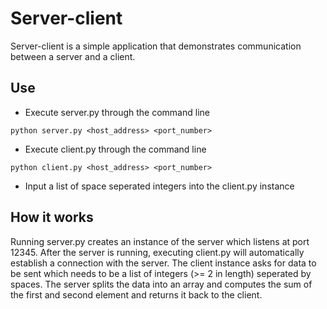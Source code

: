 # Server-client
Server-client is a simple application that demonstrates communication between a server and a client. 

## Use
- Execute server.py through the command line
```
python server.py <host_address> <port_number>
```
- Execute client.py through the command line
```
python client.py <host_address> <port_number>
```
- Input a list of space seperated integers into the client.py instance


## How it works
Running server.py creates an instance of the server which listens at port 12345. After the server is running, executing client.py will automatically establish a connection with the server. The client instance asks for data to be sent which needs to be a list of integers (>= 2 in length) seperated by spaces. The server splits the data into an array and computes the sum of the first and second element and returns it back to the client.
